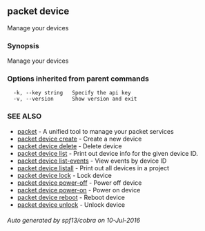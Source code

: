 ## packet device

Manage your devices

### Synopsis


Manage your devices

### Options inherited from parent commands

```
  -k, --key string   Specify the api key
  -v, --version      Show version and exit
```

### SEE ALSO
* [packet](packet.md)	 - A unified tool to manage your packet services
* [packet device create](packet_device_create.md)	 - Create a new device
* [packet device delete](packet_device_delete.md)	 - Delete device
* [packet device list](packet_device_list.md)	 - Print out device info for the given device ID.
* [packet device list-events](packet_device_list-events.md)	 - View events by device ID
* [packet device listall](packet_device_listall.md)	 - Print out all devices in a project
* [packet device lock](packet_device_lock.md)	 - Lock device
* [packet device power-off](packet_device_power-off.md)	 - Power off device
* [packet device power-on](packet_device_power-on.md)	 - Power on device
* [packet device reboot](packet_device_reboot.md)	 - Reboot device
* [packet device unlock](packet_device_unlock.md)	 - Unlock device

###### Auto generated by spf13/cobra on 10-Jul-2016
